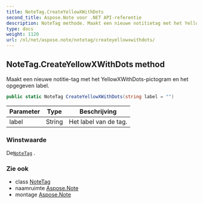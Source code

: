 ```yaml
---
title: NoteTag.CreateYellowXWithDots
second_title: Aspose.Note voor .NET API-referentie
description: NoteTag methode. Maakt een nieuwe notitietag met het YellowXWithDotspictogram en het opgegeven label.
type: docs
weight: 1120
url: /nl/net/aspose.note/notetag/createyellowxwithdots/
---
```

## NoteTag.CreateYellowXWithDots method

Maakt een nieuwe notitie-tag met het YellowXWithDots-pictogram en het opgegeven label.

```csharp
public static NoteTag CreateYellowXWithDots(string label = "")
```

| Parameter | Type | Beschrijving |
| --- | --- | --- |
| label | String | Het label van de tag. |

### Winstwaarde

De[`NoteTag`](../) .

### Zie ook

* class [NoteTag](../)
* naamruimte [Aspose.Note](../../notetag/)
* montage [Aspose.Note](../../../)


